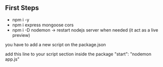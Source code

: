 ## First Steps

+ npm i -y
+ npm i express mongoose cors
+ npm i -D nodemon -> restart nodejs server when needed (it act as a live preview)

you have to add a new script on the package.json

add this line to your script section inside the package
"start": "nodemon app.js"